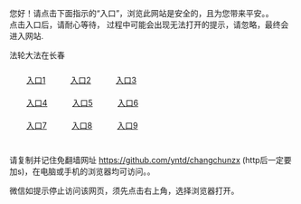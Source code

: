 您好！请点击下面指示的“入口”，浏览此网站是安全的，且为您带来平安。。 <br/>
点击入口后，请耐心等待， 过程中可能会出现无法打开的提示，请忽略，最终会进入网站. </br>

法轮大法在长春<br/>
<div style="padding:10px"><a style="margin:20px" target="_blank" href="https://d2ht0jk44w5na3.cloudfront.net/2Qpsp?oypbawi" id="ccLink1" rel="nofollow">入口1</a> <a target="_blank" style="margin:20px" href="https://d2nbr0nqk5wqj2.cloudfront.net/2Qpsp?dfthbzol" id="ccLink2" rel="nofollow">入口2</a> <a style="margin:20px" target="_blank" href="https://d8bhgkgilmq7e.cloudfront.net/2Qpsp?nrddhptb" id="ccLink3" rel="nofollow">入口3</a></div>

<div style="padding:10px" ><a style="margin:20px" target="_blank" href="https://d2ht0jk44w5na3.cloudfront.net/2Qpsp?oypbawi" id="ccLink4" rel="nofollow">入口4</a> <a style="margin:20px" href="https://d2nbr0nqk5wqj2.cloudfront.net/2Qpsp?dfthbzol" target="_blank" id="ccLink5" rel="nofollow">入口5</a> <a style="margin:20px" href="https://d8bhgkgilmq7e.cloudfront.net/2Qpsp?nrddhptb" target="_blank" id="ccLink6" rel="nofollow">入口6</a></div>

<div style="padding:10px"><a style="margin:20px" target="_blank" href="https://d2ht0jk44w5na3.cloudfront.net/2Qpsp?oypbawi" id="ccLink7" rel="nofollow">入口7</a> <a style="margin:20px" href="https://d2nbr0nqk5wqj2.cloudfront.net/2Qpsp?dfthbzol" target="_blank" id="ccLink8" rel="nofollow">入口8</a> <a style="margin:20px" target="_blank" href="https://d8bhgkgilmq7e.cloudfront.net/2Qpsp?nrddhptb" id="ccLink9" rel="nofollow">入口9</a></div>

<br/>



请复制并记住免翻墙网址 https://github.com/yntd/changchunzx (http后一定要加s)，在电脑或手机的浏览器均可访问。。<br/>

微信如提示停止访问该网页，须先点击右上角，选择浏览器打开。
